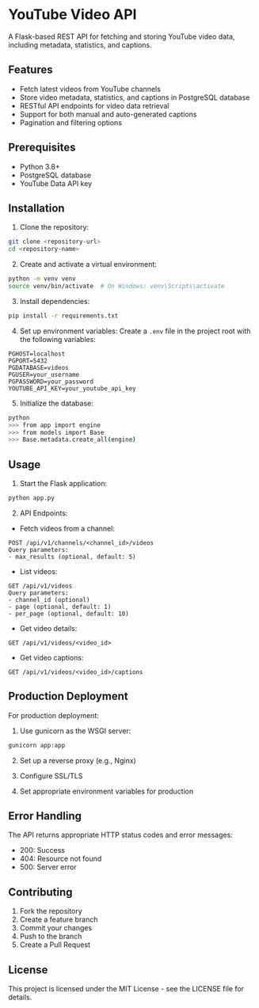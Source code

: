 # YouTube Video API

A Flask-based REST API for fetching and storing YouTube video data, including metadata, statistics, and captions.

## Features

- Fetch latest videos from YouTube channels
- Store video metadata, statistics, and captions in PostgreSQL database
- RESTful API endpoints for video data retrieval
- Support for both manual and auto-generated captions
- Pagination and filtering options

## Prerequisites

- Python 3.8+
- PostgreSQL database
- YouTube Data API key

## Installation

1. Clone the repository:
```bash
git clone <repository-url>
cd <repository-name>
```

2. Create and activate a virtual environment:
```bash
python -m venv venv
source venv/bin/activate  # On Windows: venv\Scripts\activate
```

3. Install dependencies:
```bash
pip install -r requirements.txt
```

4. Set up environment variables:
Create a `.env` file in the project root with the following variables:
```
PGHOST=localhost
PGPORT=5432
PGDATABASE=videos
PGUSER=your_username
PGPASSWORD=your_password
YOUTUBE_API_KEY=your_youtube_api_key
```

5. Initialize the database:
```bash
python
>>> from app import engine
>>> from models import Base
>>> Base.metadata.create_all(engine)
```

## Usage

1. Start the Flask application:
```bash
python app.py
```

2. API Endpoints:

- Fetch videos from a channel:
```
POST /api/v1/channels/<channel_id>/videos
Query parameters:
- max_results (optional, default: 5)
```

- List videos:
```
GET /api/v1/videos
Query parameters:
- channel_id (optional)
- page (optional, default: 1)
- per_page (optional, default: 10)
```

- Get video details:
```
GET /api/v1/videos/<video_id>
```

- Get video captions:
```
GET /api/v1/videos/<video_id>/captions
```

## Production Deployment

For production deployment:

1. Use gunicorn as the WSGI server:
```bash
gunicorn app:app
```

2. Set up a reverse proxy (e.g., Nginx)

3. Configure SSL/TLS

4. Set appropriate environment variables for production

## Error Handling

The API returns appropriate HTTP status codes and error messages:

- 200: Success
- 404: Resource not found
- 500: Server error

## Contributing

1. Fork the repository
2. Create a feature branch
3. Commit your changes
4. Push to the branch
5. Create a Pull Request

## License

This project is licensed under the MIT License - see the LICENSE file for details. 